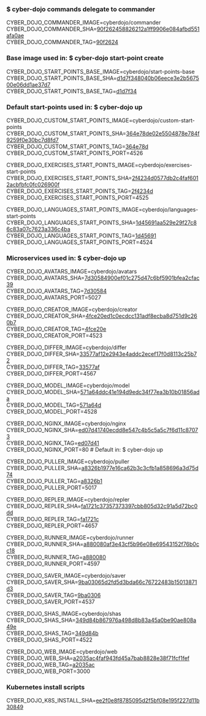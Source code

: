 ### $ cyber-dojo commands delegate to commander

CYBER_DOJO_COMMANDER_IMAGE=cyberdojo/commander  
CYBER_DOJO_COMMANDER_SHA=[90f262458826212a1ff9906e084afbd551afa0ae](https://github.com/cyber-dojo/commander/commit/90f262458826212a1ff9906e084afbd551afa0ae)  
CYBER_DOJO_COMMANDER_TAG=[90f2624](https://hub.docker.com/layers/cyberdojo/commander/90f2624/images/sha256-91e0f683a08a28af0a40393e212f8286d59b9a7817778430765acbc65188cf00)  

### Base image used in: $ cyber-dojo start-point create

CYBER_DOJO_START_POINTS_BASE_IMAGE=cyberdojo/start-points-base  
CYBER_DOJO_START_POINTS_BASE_SHA=[d1d7f348040b06eece3e2b567500e06dd1ae37d7](https://github.com/cyber-dojo/start-points-base/commit/d1d7f348040b06eece3e2b567500e06dd1ae37d7)  
CYBER_DOJO_START_POINTS_BASE_TAG=[d1d7f34](https://hub.docker.com/layers/cyberdojo/start-points-base/d1d7f34/images/sha256-463af2b0c3464f238ca94586ad1537cea310178f423cf1d141452e5222ab0fd5)  

### Default start-points used in: $ cyber-dojo up

CYBER_DOJO_CUSTOM_START_POINTS_IMAGE=cyberdojo/custom-start-points  
CYBER_DOJO_CUSTOM_START_POINTS_SHA=[364e78de02e5504878e784f9259f0e30bc7d8fd7](https://github.com/cyber-dojo/custom-start-points/commit/364e78de02e5504878e784f9259f0e30bc7d8fd7)  
CYBER_DOJO_CUSTOM_START_POINTS_TAG=[364e78d](https://hub.docker.com/layers/cyberdojo/custom-start-points/364e78d/images/sha256-ba1449d8dda5f554ef2cb7912159bbfb7102c4971243c49d446f76c835612382)  
CYBER_DOJO_CUSTOM_START_POINTS_PORT=4526

CYBER_DOJO_EXERCISES_START_POINTS_IMAGE=cyberdojo/exercises-start-points  
CYBER_DOJO_EXERCISES_START_POINTS_SHA=[2f4234d0577db2c4faf6012acbfbfc0fc026900f](https://github.com/cyber-dojo/exercises-start-points/commit/2f4234d0577db2c4faf6012acbfbfc0fc026900f)  
CYBER_DOJO_EXERCISES_START_POINTS_TAG=[2f4234d](https://hub.docker.com/layers/cyberdojo/exercises-start-points/2f4234d/images/sha256-7c9db9d52b461ff48019008dba89aec445e552913338020270fa8f392766484f)  
CYBER_DOJO_EXERCISES_START_POINTS_PORT=4525

CYBER_DOJO_LANGUAGES_START_POINTS_IMAGE=cyberdojo/languages-start-points  
CYBER_DOJO_LANGUAGES_START_POINTS_SHA=[1d45691aa529e29f27c86c83a07c7623a336c4ba](https://github.com/cyber-dojo/languages-start-points/commit/1d45691aa529e29f27c86c83a07c7623a336c4ba)  
CYBER_DOJO_LANGUAGES_START_POINTS_TAG=[1d45691](https://hub.docker.com/layers/cyberdojo/languages-start-points/1d45691/images/sha256-ffa2d0428dc2bcefff0f266245f2fd6faca7680a66be402d5738ea64df1ab012)  
CYBER_DOJO_LANGUAGES_START_POINTS_PORT=4524

### Microservices used in: $ cyber-dojo up

CYBER_DOJO_AVATARS_IMAGE=cyberdojo/avatars  
CYBER_DOJO_AVATARS_SHA=[7d30584900ef01c275d47c6bf5901bfea2cfac39](https://github.com/cyber-dojo/avatars/commit/7d30584900ef01c275d47c6bf5901bfea2cfac39)  
CYBER_DOJO_AVATARS_TAG=[7d30584](https://hub.docker.com/layers/cyberdojo/avatars/7d30584/images/sha256-9cb6b39bb925bb4484c32a86063db03d43629ff716c3ba9f5cf71688939bcdfc)  
CYBER_DOJO_AVATARS_PORT=5027

CYBER_DOJO_CREATOR_IMAGE=cyberdojo/creator  
CYBER_DOJO_CREATOR_SHA=[4fce20ed1c0ecdcc131adf8ecba8d751d9c260b7](https://github.com/cyber-dojo/creator/commit/4fce20ed1c0ecdcc131adf8ecba8d751d9c260b7)  
CYBER_DOJO_CREATOR_TAG=[4fce20e](https://hub.docker.com/layers/cyberdojo/creator/4fce20e/images/sha256-312b68e7c2f7f3491902f78a35f12df20b69b0a0cd90f82d271a322734d4078b)  
CYBER_DOJO_CREATOR_PORT=4523

CYBER_DOJO_DIFFER_IMAGE=cyberdojo/differ  
CYBER_DOJO_DIFFER_SHA=[33577af12e2943e4addc2ecef17f0d8113c25b72](https://github.com/cyber-dojo/differ/commit/33577af12e2943e4addc2ecef17f0d8113c25b72)  
CYBER_DOJO_DIFFER_TAG=[33577af](https://hub.docker.com/layers/cyberdojo/differ/33577af/images/sha256-ea2d01cca551b8564979e95e5f37cb238764be6427bd0e2eb18b9afec7256ec0)  
CYBER_DOJO_DIFFER_PORT=4567

CYBER_DOJO_MODEL_IMAGE=cyberdojo/model  
CYBER_DOJO_MODEL_SHA=[571a64ddc41e194d9edc34f77ea3b10b01856ada](https://github.com/cyber-dojo/model/commit/571a64ddc41e194d9edc34f77ea3b10b01856ada)  
CYBER_DOJO_MODEL_TAG=[571a64d](https://hub.docker.com/layers/cyberdojo/model/571a64d/images/sha256-d5d68a761512d176406e2dce81bda2f7d26703faaa92a926e9b0c212879bc025)  
CYBER_DOJO_MODEL_PORT=4528

CYBER_DOJO_NGINX_IMAGE=cyberdojo/nginx  
CYBER_DOJO_NGINX_SHA=[ed07d41740ecdd8e547c4b5c5a5c7f6d11c87073](https://github.com/cyber-dojo/nginx/commit/ed07d41740ecdd8e547c4b5c5a5c7f6d11c87073)  
CYBER_DOJO_NGINX_TAG=[ed07d41](https://hub.docker.com/layers/cyberdojo/nginx/ed07d41/images/sha256-da1489b605dc1306c1c442ed56d459586c118bf65230204db097ae057e0c67c5)  
CYBER_DOJO_NGINX_PORT=80 # Default in: $ cyber-dojo up

CYBER_DOJO_PULLER_IMAGE=cyberdojo/puller  
CYBER_DOJO_PULLER_SHA=[a8326b1977e16ca62b3c3cfb1a858696a3d75d74](https://github.com/cyber-dojo/puller/commit/a8326b1977e16ca62b3c3cfb1a858696a3d75d74)  
CYBER_DOJO_PULLER_TAG=[a8326b1](https://hub.docker.com/layers/cyberdojo/puller/a8326b1/images/sha256-13c9ad10ffb8bc4811e5576fe551f677a9372c286f7b8066c64d2690164ed7fc)  
CYBER_DOJO_PULLER_PORT=5017

CYBER_DOJO_REPLER_IMAGE=cyberdojo/repler  
CYBER_DOJO_REPLER_SHA=[fa1721c37357373397cbb805d32c91a5d72bc0dd](https://github.com/cyber-dojo/repler/commit/fa1721c37357373397cbb805d32c91a5d72bc0dd)  
CYBER_DOJO_REPLER_TAG=[fa1721c](https://hub.docker.com/layers/cyberdojo/repler/fa1721c/images/sha256-0467b1ffb64e69fc9df3db0ef2f0fe50ff3c458c0ad0d9172541cad9e9184059)  
CYBER_DOJO_REPLER_PORT=4657

CYBER_DOJO_RUNNER_IMAGE=cyberdojo/runner  
CYBER_DOJO_RUNNER_SHA=[a880080af3e43cf5b96e08e69543152f76b0cc18](https://github.com/cyber-dojo/runner/commit/a880080af3e43cf5b96e08e69543152f76b0cc18)  
CYBER_DOJO_RUNNER_TAG=[a880080](https://hub.docker.com/layers/cyberdojo/runner/a880080/images/sha256-db2c74aeb01083d220ab57b5abb6ef7d6f33237d83d7023a9df7933c2cb18bd0)  
CYBER_DOJO_RUNNER_PORT=4597

CYBER_DOJO_SAVER_IMAGE=cyberdojo/saver  
CYBER_DOJO_SAVER_SHA=[9ba03065d2fd5d3bda66c76722483b15013871d3](https://github.com/cyber-dojo/saver/commit/9ba03065d2fd5d3bda66c76722483b15013871d3)  
CYBER_DOJO_SAVER_TAG=[9ba0306](https://hub.docker.com/layers/cyberdojo/saver/9ba0306/images/sha256-d5b4b493b96a407d46d2ca3af0bb4e9ffd225df78a5aed105224e4120b3b9814)  
CYBER_DOJO_SAVER_PORT=4537

CYBER_DOJO_SHAS_IMAGE=cyberdojo/shas  
CYBER_DOJO_SHAS_SHA=[349d84b867976a498d8b83a45a0be90ae808a49e](https://github.com/cyber-dojo/shas/commit/349d84b867976a498d8b83a45a0be90ae808a49e)  
CYBER_DOJO_SHAS_TAG=[349d84b](https://hub.docker.com/layers/cyberdojo/shas/349d84b/images/sha256-d6041a4d337ca1bc6d22ac557136bddd1a8c61edbbcd9a78c14b46757c24c737)  
CYBER_DOJO_SHAS_PORT=4522

CYBER_DOJO_WEB_IMAGE=cyberdojo/web  
CYBER_DOJO_WEB_SHA=[a2035ac4faf943fd45a7bab8828e38f71fcf1fef](https://github.com/cyber-dojo/web/commit/a2035ac4faf943fd45a7bab8828e38f71fcf1fef)  
CYBER_DOJO_WEB_TAG=[a2035ac](https://hub.docker.com/layers/cyberdojo/web/a2035ac/images/sha256-62fc9cad28240b02befc0904b3a9608b612144e3c53551ca1d11c5203c7e054c)  
CYBER_DOJO_WEB_PORT=3000

### Kubernetes install scripts
CYBER_DOJO_K8S_INSTALL_SHA=[ee2f0e8f8785095d2f5bf08e195f227d11b30849](https://github.com/cyber-dojo/k8s-install/commit/ee2f0e8f8785095d2f5bf08e195f227d11b30849)  
